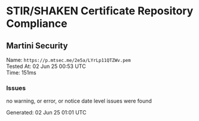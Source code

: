 # STIR/SHAKEN Certificate Repository Compliance

## Martini Security

Name: `https://p.mtsec.me/2e5a/LYrLp11QTZWv.pem`\
Tested At: 02 Jun 25 00:53 UTC\
Time: 151ms

### Issues

no warning, or error, or notice date level issues were found

Generated: 02 Jun 25 01:01 UTC